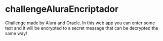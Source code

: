 # challengeAluraEncriptador
Challenge made by Alura and Oracle. In this web app you can enter some text and it will be encrypted to a secret message that can be decrypted the same way!
